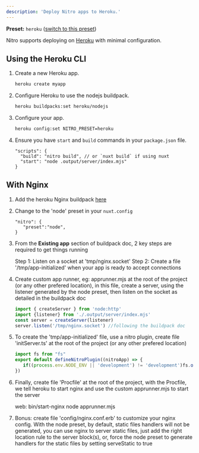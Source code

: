 ```yaml
---
description: 'Deploy Nitro apps to Heroku.'
---
```


**Preset:** `heroku` ([switch to this preset](/deploy/#changing-the-deployment-preset))

Nitro supports deploying on [Heroku](https://heroku.com/) with minimal configuration.

## Using the Heroku CLI

1. Create a new Heroku app.

   ```bash
   heroku create myapp
   ```

1. Configure Heroku to use the nodejs buildpack.

   ```bash
   heroku buildpacks:set heroku/nodejs
   ```

1. Configure your app.

   ```bash
   heroku config:set NITRO_PRESET=heroku
   ```

1. Ensure you have `start` and `build` commands in your `package.json` file.

   ```json5
   "scripts": {
     "build": "nitro build", // or `nuxt build` if using nuxt
     "start": "node .output/server/index.mjs"
   }
   ```


## With Nginx

1. Add the heroku Nginx buildpack [here](https://github.com/heroku/heroku-buildpack-nginx.git)

1. Change to the 'node' preset in your `nuxt.config`

   ```json5
   "nitro": {
      "preset":"node",
   }
   ```

1. From the **Existing app** section of buildpack doc, 2 key steps are required to get things running

   Step 1: Listen on a socket at 'tmp/nginx.socket'
   Step 2: Create a file '/tmp/app-initialized' when your app is ready to accept connections

1. Create custom app runner, eg: apprunner.mjs at the root of the project (or any other prefered location), in this file, create a server, using the listener generated by the node preset, then listen on the socket as detailed in the buildpack doc

   ```js
   import { createServer } from 'node:http'
   import {listener} from './.output/server/index.mjs'
   const server = createServer(listener)
   server.listen('/tmp/nginx.socket') //following the buildpack doc
   ```

1. To create the 'tmp/app-initialized' file, use a nitro plugin, create file 'initServer.ts' at the root of the project (or any other prefered location)

   ```js
   import fs from "fs"
   export default defineNitroPlugin((nitroApp) => {
      if((process.env.NODE_ENV || 'development') != 'development')fs.openSync('/tmp/app-initialized', 'w')
   })
   ```

1. Finally, create file 'Procfile' at the root of the project, with the Procfile, we tell heroku to start nginx and use the custom apprunner.mjs to start the server

   web: bin/start-nginx node apprunner.mjs

1. Bonus: create file 'config/nginx.conf.erb' to customize your nginx config. With the node preset, by default, static files handlers will not be generated, you can use nginx to server static files, just add the right location rule to the server block(s), or, force the node preset to generate handlers for the static files by setting serveStatic to true
